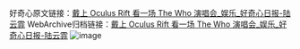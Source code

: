 好奇心原文链接：[戴上 Oculus Rift 看一场 The Who 演唱会_娱乐_好奇心日报-陆云霏](https://www.qdaily.com/articles/3563.html)
WebArchive归档链接：[戴上 Oculus Rift 看一场 The Who 演唱会_娱乐_好奇心日报-陆云霏](http://web.archive.org/web/20190623152448/https://www.qdaily.com/articles/3563.html)
![image](http://ww3.sinaimg.cn/large/007d5XDply1g3vbi5v7hvj30u02pp7wh)